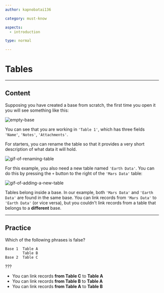 ```yaml
---
author: kapnobatai136

category: must-know

aspects:
  - introduction

type: normal

---
```


# Tables

---
## Content

Supposing you have created a base from scratch, the first time you open it you will see something like this:

![empty-base](https://img.enkipro.com/bdaeb9da037d322efc7036f7f9704b49.png)

You can see that you are working in `'Table 1'`, which has three fields `'Name'`, `'Notes'`, `'Attachments'`.

For starters, you can rename the table so that it provides a very short description of what data it will hold. 

![gif-of-renaming-table](https://img.enkipro.com/8909b664b02611e52ed6241806a62b72.gif)

For this example, you also need a new table named `'Earth Data'`. You can do this by pressing the `+` button to the right of the `'Mars Data'` table:

![gif-of-adding-a-new-table](https://img.enkipro.com/582a69d31c8bacd1737aaaa131bf0125.gif)

Tables belong inside a base. In our example, both `'Mars Data'` and `'Earth Data'` are found in the same base. You can link records from `'Mars Data'` to `'Earth Data'` (or vice versa), but you couldn't link records from a table that belongs to a **different** base.

---
## Practice

Which of the following phrases is false?

```text
Base 1  Table A
        Table B
Base 2  Table C
```

???

* You can link records **from Table C** to **Table A**
* You can link records **from Table B** to **Table A**
* You can link records **from Table A** to **Table B**